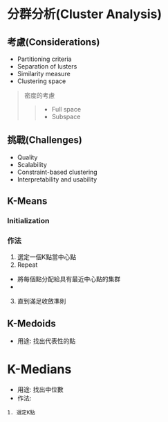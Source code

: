 # 分群分析(Cluster Analysis)

## 考慮(Considerations)

- Partitioning criteria
- Separation of lusters
- Similarity measure
- Clustering space
> 密度的考慮
>> - Full space
>> - Subspace

## 挑戰(Challenges)

- Quality
- Scalability
- Constraint-based clustering
- Interpretability and usability

## K-Means

### Initialization

### 作法

1. 選定一個K點當中心點
2. Repeat
  - 將每個點分配給具有最近中心點的集群
  - 
3. 直到滿足收斂準則

## K-Medoids
- 用途: 找出代表性的點

# K-Medians
- 用途: 找出中位數
- 作法:
```
1. 選定K點
```


